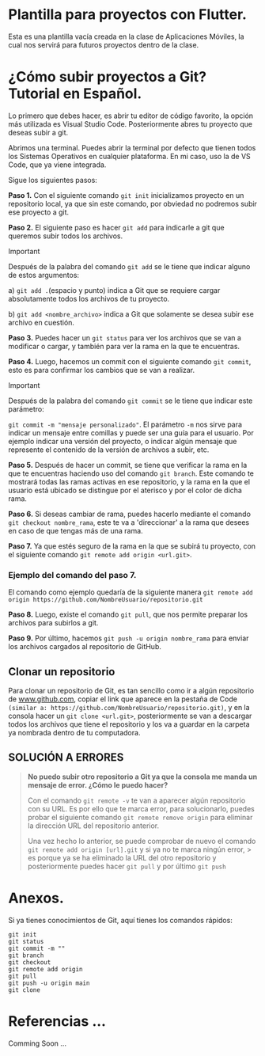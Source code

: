 # Plantilla para proyectos con Flutter.

Esta es una plantilla vacía creada en la clase de Aplicaciones Móviles, la cual nos servirá para futuros proyectos 
dentro de la clase.

# ¿Cómo subir proyectos a Git? Tutorial en Español.

Lo primero que debes hacer, es abrir tu editor de código favorito, la opción más
utilizada es Visual Studio Code. Posteriormente abres tu proyecto que deseas subir a git.

Abrimos una terminal. Puedes abrir la terminal por defecto que tienen todos los Sistemas Operativos en 
cualquier plataforma. En mi caso, uso la de VS Code, que ya viene integrada.

Sigue los siguientes pasos:

**Paso 1.** Con el siguiente comando `git init` inicializamos proyecto en un repositorio local, ya que sin 
este comando, por obviedad no podremos subir ese proyecto a git.

**Paso 2.** El siguiente paso es hacer `git add` para indicarle a git que queremos subir todos los archivos.

> [!IMPORTANT]
> Después de la palabra del comando `git add` se le tiene que indicar alguno de estos argumentos:
> 
> a) `git add .`(espacio y punto) indica a Git que se requiere cargar absolutamente todos los archivos de tu proyecto.
> 
> b) `git add <nombre_archivo>` indica a Git que solamente se desea subir ese archivo en cuestión.

**Paso 3.** Puedes hacer un `git status` para ver los archivos que se van a modificar o cargar, y también para ver la
rama en la que te encuentras.

**Paso 4.** Luego, hacemos un commit con el siguiente comando `git commit`, esto es para confirmar los cambios que se van
a realizar.

> [!IMPORTANT]
> Después de la palabra del comando `git commit` se le tiene que indicar este parámetro:
> 
> `git commit -m "mensaje personalizado"`. El parámetro `-m` nos sirve para indicar un mensaje entre comillas y puede ser
> una guía para el usuario. Por ejemplo indicar una versión del proyecto, o indicar algún mensaje que represente el contenido
> de la versión de archivos a subir, etc.

**Paso 5.** Después de hacer un commit, se tiene que verificar la rama en la que te encuentras haciendo uso del comando
`git branch`. Este comando te mostrará todas las ramas activas en ese repositorio, y la rama en la que el usuario está
ubicado se distingue por el aterisco y por el color de dicha rama.

**Paso 6.** Si deseas cambiar de rama, puedes hacerlo mediante el comando `git checkout nombre_rama`, este te va a 'direccionar' a la rama que desees en caso de que tengas más de una rama.

**Paso 7.** Ya que estés seguro de la rama en la que se subirá tu proyecto, con el siguiente comando `git remote add origin <url.git>`.

### Ejemplo del comando del paso 7.

El comando como ejemplo quedaría de la siguiente manera `git remote add origin https://github.com/NombreUsuario/repositorio.git`

**Paso 8.** Luego, existe el comando `git pull`, que nos permite preparar los archivos para subirlos a git.

**Paso 9.** Por último, hacemos `git push -u origin nombre_rama` para enviar los archivos cargados al repositorio de GitHub.

## Clonar un repositorio

Para clonar un repositorio de Git, es tan sencillo como ir a algún repositorio de www.github.com, copiar el link que aparece en 
la pestaña de Code `(similar a: https://github.com/NombreUsuario/repositorio.git)`, y en la consola hacer un `git clone <url.git>`, posteriormente se van a descargar todos los archivos que tiene el repositorio y los va a guardar en la carpeta ya nombrada dentro de tu computadora.

## SOLUCIÓN A ERRORES

> **No puedo subir otro repositorio a Git ya que la consola me manda un mensaje de error. ¿Cómo le puedo hacer?**
> 
> Con el comando `git remote -v` te van a aparecer algún repositorio con su URL. Es por ello que te marca error,
> para solucionarlo, puedes probar el siguiente comando `git remote remove origin` para eliminar la dirección URL del repositorio
> anterior.
>
> Una vez hecho lo anterior, se puede comprobar de nuevo el comando `git remote add origin [url].git` y si ya no te marca ningún error, > es porque ya se ha eliminado la URL del otro repositorio y posteriormente puedes hacer `git pull` y por último `git push`

# Anexos.

Si ya tienes conocimientos de Git, aquí tienes los comandos rápidos:
```
git init
git status
git commit -m ""
git branch
git checkout
git remote add origin 
git pull
git push -u origin main
git clone 
```

# Referencias ...

Comming Soon ...








